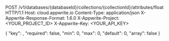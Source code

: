 POST /v1/databases/{databaseId}/collections/{collectionId}/attributes/float HTTP/1.1
Host: cloud.appwrite.io
Content-Type: application/json
X-Appwrite-Response-Format: 1.6.0
X-Appwrite-Project: <YOUR_PROJECT_ID>
X-Appwrite-Key: <YOUR_API_KEY>

{
  "key": ,
  "required": false,
  "min": 0,
  "max": 0,
  "default": 0,
  "array": false
}
